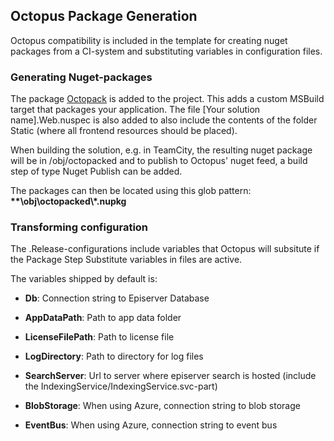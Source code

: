 ## Octopus Package Generation

Octopus compatibility is included in the template for creating nuget packages from a CI-system and substituting variables in configuration files.

### Generating Nuget-packages
The package [Octopack](https://octopus.com/docs/packaging-applications/nuget-packages/using-octopack) is added to the project. This adds a custom MSBuild target that packages your application.
The file [Your solution name].Web.nuspec is also added to also include the contents of the folder Static (where all frontend resources should be placed).

When building the solution, e.g. in TeamCity, the resulting nuget package will be in /obj/octopacked and to publish to Octopus' nuget feed, a build step of type Nuget Publish can be added.

The packages can then be located using this glob pattern: **\*\*\\obj\\octopacked\\\*.nupkg**

### Transforming configuration
The .Release-configurations include variables that Octopus will subsitute if the Package Step Substitute variables in files are active.

The variables shipped by default is:

- **Db**: Connection string to Episerver Database
- **AppDataPath**: Path to app data folder
- **LicenseFilePath**: Path to license file
- **LogDirectory**: Path to directory for log files
- **SearchServer**: Url to server where episerver search is hosted (include the IndexingService/IndexingService.svc-part)

- **BlobStorage**: When using Azure, connection string to blob storage
- **EventBus**: When using Azure, connection string to event bus

